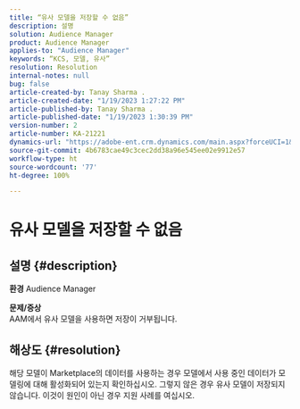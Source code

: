 ```yaml
---
title: “유사 모델을 저장할 수 없음”
description: 설명
solution: Audience Manager
product: Audience Manager
applies-to: "Audience Manager"
keywords: “KCS, 모델, 유사”
resolution: Resolution
internal-notes: null
bug: false
article-created-by: Tanay Sharma .
article-created-date: "1/19/2023 1:27:22 PM"
article-published-by: Tanay Sharma .
article-published-date: "1/19/2023 1:30:39 PM"
version-number: 2
article-number: KA-21221
dynamics-url: "https://adobe-ent.crm.dynamics.com/main.aspx?forceUCI=1&pagetype=entityrecord&etn=knowledgearticle&id=8a55e2fb-fc97-ed11-aad1-6045bd006e5a"
source-git-commit: 4b6783cae49c3cec2dd38a96e545ee02e9912e57
workflow-type: ht
source-wordcount: '77'
ht-degree: 100%

---
```


# 유사 모델을 저장할 수 없음

## 설명 {#description}

<b>환경</b>
Audience Manager


<b>문제/증상</b><br>AAM에서 유사 모델을 사용하면 저장이 거부됩니다.<br>

## 해상도 {#resolution}


해당 모델이 Marketplace의 데이터를 사용하는 경우 모델에서 사용 중인 데이터가 모델링에 대해 활성화되어 있는지 확인하십시오. 그렇지 않은 경우 유사 모델이 저장되지 않습니다. 이것이 원인이 아닌 경우 지원 사례를 여십시오.
